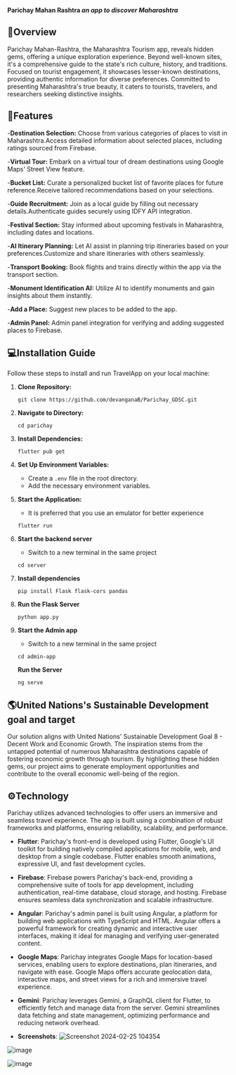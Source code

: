 **Parichay Mahan Rashtra _an app to discover Maharashtra_**

## :iphone:Overview
Parichay Mahan-Rashtra, the Maharashtra Tourism app, reveals hidden gems, offering a unique exploration experience. Beyond well-known sites, it's a comprehensive guide to the state's rich culture, history, and traditions. Focused on tourist engagement, it showcases lesser-known destinations, providing authentic information for diverse preferences. Committed to presenting Maharashtra's true beauty, it caters to tourists, travelers, and researchers seeking distinctive insights.

## :rocket:Features
-**Destination Selection:** Choose from various categories of places to visit in Maharashtra.Access detailed information about selected places, including ratings sourced from Firebase.

-**Virtual Tour:** Embark on a virtual tour of dream destinations using Google Maps' Street View feature.

-**Bucket List:** Curate a personalized bucket list of favorite places for future reference.Receive tailored recommendations based on your selections.

-**Guide Recruitment:** Join as a local guide by filling out necessary details.Authenticate guides securely using IDFY API integration.

-**Festival Section:** Stay informed about upcoming festivals in Maharashtra, including dates and locations.

-**AI Itinerary Planning:** Let AI assist in planning trip itineraries based on your preferences.Customize and share itineraries with others seamlessly.

-**Transport Booking:** Book flights and trains directly within the app via the transport section.

-**Monument Identification AI:** Utilize AI to identify monuments and gain insights about them instantly.

-**Add a Place:** Suggest new places to be added to the app.

-**Admin Panel:** Admin panel integration for verifying and adding suggested places to Firebase.

## :computer:Installation Guide
Follow these steps to install and run TravelApp on your local machine:

1. **Clone Repository:**
   ```
   git clone https://github.com/devanganaB/Parichay_GDSC.git
   ```

2. **Navigate to Directory:**
   ```
   cd parichay
   ```

3. **Install Dependencies:**
   ```
   flutter pub get
   ```

4. **Set Up Environment Variables:**
   - Create a `.env` file in the root directory.
   - Add the necessary environment variables.

5. **Start the Application:**
   - It is preferred that you use an emulator for better experience
   ```
   flutter run
   ```

7. **Start the backend server**
   - Switch to a new terminal in the same project
   ```
   cd server
   ```
8. **Install dependencies**
   ```
   pip install Flask flask-cors pandas
   ```
9. **Run the Flask Server**
   ```
   python app.py
   ```
10. **Start the Admin app**
    - Switch to a new terminal in the same project
     
     ```
     cd admin-app
     ```
     **Run the Server**
     ```
     ng serve
     ```

##  :earth_americas:United Nations's Sustainable Development goal and target
Our solution aligns with United Nations' Sustainable Development Goal 8 - Decent Work and Economic Growth. The inspiration stems from the untapped potential of numerous Maharashtra destinations capable of fostering economic growth through tourism. By highlighting these hidden gems, our project aims to generate employment opportunities and contribute to the overall economic well-being of the region.

## :gear:Technology

Parichay utilizes advanced technologies to offer users an immersive and seamless travel experience. The app is built using a combination of robust frameworks and platforms, ensuring reliability, scalability, and performance.

- **Flutter**: Parichay's front-end is developed using Flutter, Google's UI toolkit for building natively compiled applications for mobile, web, and desktop from a single codebase. Flutter enables smooth animations, expressive UI, and fast development cycles.

- **Firebase**: Firebase powers Parichay's back-end, providing a comprehensive suite of tools for app development, including authentication, real-time database, cloud storage, and hosting. Firebase ensures seamless data synchronization and scalable infrastructure.

- **Angular**: Parichay's admin panel is built using Angular, a platform for building web applications with TypeScript and HTML. Angular offers a powerful framework for creating dynamic and interactive user interfaces, making it ideal for managing and verifying user-generated content.

- **Google Maps**: Parichay integrates Google Maps for location-based services, enabling users to explore destinations, plan itineraries, and navigate with ease. Google Maps offers accurate geolocation data, interactive maps, and street views for a rich and immersive travel experience.

- **Gemini**: Parichay leverages Gemini, a GraphQL client for Flutter, to efficiently fetch and manage data from the server. Gemini streamlines data fetching and state management, optimizing performance and reducing network overhead.

- **Screenshots**:
![Screenshot 2024-02-25 104354](https://github.com/devanganaB/Parichay_GDSC/assets/111975037/30388260-2031-4adf-b977-0b0c5d4a040b)

![image](https://github.com/devanganaB/Parichay_GDSC/assets/111975037/1f770d7c-47cc-40a2-a5b3-a70fed66f1cd)

![image](https://github.com/devanganaB/Parichay_GDSC/assets/111975037/304e34b9-32d7-4826-90bb-ce8508d99b2e)



